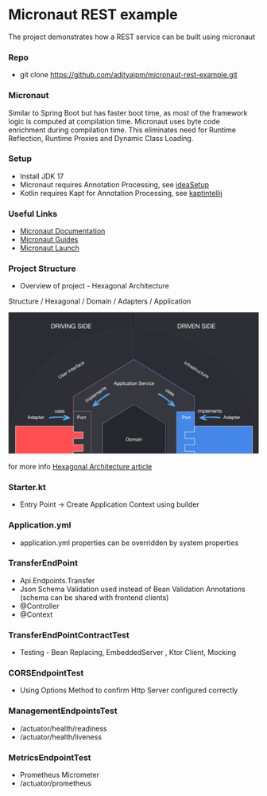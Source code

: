 # Micronaut REST example

The project demonstrates how a REST service can be built using micronaut

### Repo
- git clone https://github.com/adityajpm/micronaut-rest-example.git    

### Micronaut
Similar to Spring Boot but has faster boot time, as most of the framework logic is computed at compilation time. Micronaut uses byte code enrichment during compilation time. This eliminates need for Runtime Reflection, Runtime Proxies and Dynamic Class Loading.


### Setup
- Install JDK 17
- Micronaut requires Annotation Processing, see [ideaSetup](https://docs.micronaut.io/latest/guide/#ideaSetup) 
- Kotlin requires Kapt for Annotation Processing, see [kaptintellij](https://docs.micronaut.io/latest/guide/#kaptintellij)

### Useful Links

- [Micronaut Documentation](https://docs.micronaut.io/latest/guide/) 
- [Micronaut Guides](https://micronaut.io/guides/)
- [Micronaut Launch](https://micronaut.io/launch/)

### Project Structure
- Overview  of project -  Hexagonal Architecture

Structure / Hexagonal / Domain / Adapters / Application

![Diagram](doc/HexagonalArchitecture.png)

for more info [Hexagonal Architecture article](https://medium.com/ssense-tech/hexagonal-architecture-there-are-always-two-sides-to-every-story-bc0780ed7d9c)


### Starter.kt
- Entry Point -> Create Application Context using builder

### Application.yml
- application.yml properties can be overridden by system properties

### TransferEndPoint

  - Api.Endpoints.Transfer
  - Json Schema Validation used instead of Bean Validation Annotations (schema can be shared with frontend clients)
  - @Controller
  - @Context

### TransferEndPointContractTest
  - Testing - Bean Replacing,  EmbeddedServer , Ktor Client, Mocking

### CORSEndpointTest
   - Using Options Method to confirm Http Server configured correctly

### ManagementEndpointsTest
   - /actuator/health/readiness  
   - /actuator/health/liveness 

### MetricsEndpointTest
   - Prometheus Micrometer
   - /actuator/prometheus


